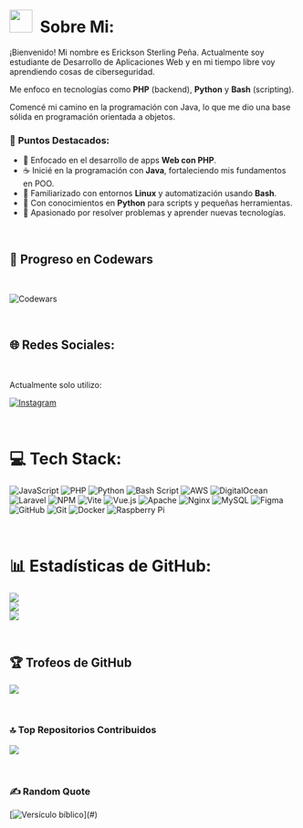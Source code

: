 <link href="https://fonts.googleapis.com/css2?family=Poppins:wght@400;700&display=swap" rel="stylesheet">

# <img src="https://i.giphy.com/media/v1.Y2lkPTc5MGI3NjExbzYycjFxa2xkdzY5enQzaG1hdHcwcDRqZXY0bXlxMXV4MGViZTJzcCZlcD12MV9pbnRlcm5hbF9naWZfYnlfaWQmY3Q9Zw/c0Jwn0I22a3XHgPaft/giphy.gif" width="40px">&nbsp; Sobre Mi:

<p>¡Bienvenido! Mi nombre es Erickson Sterling Peña. Actualmente soy estudiante de Desarrollo de Aplicaciones Web y en mi tiempo libre voy aprendiendo cosas de ciberseguridad.</p>

<p>Me enfoco en tecnologías como <strong>PHP</strong> (backend), <strong>Python</strong> y <strong>Bash</strong> (scripting).</p>

<p>Comencé mi camino en la programación con Java, lo que me dio una base sólida en programación orientada a objetos.</p>

### 🌟 **Puntos Destacados:**
- 📱 Enfocado en el desarrollo de apps **Web con PHP**.
- ☕ Inicié en la programación con **Java**, fortaleciendo mis fundamentos en POO.
- 🐧 Familiarizado con entornos **Linux** y automatización usando **Bash**.
- 🐍 Con conocimientos en **Python** para scripts y pequeñas herramientas.
- 🧠 Apasionado por resolver problemas y aprender nuevas tecnologías.
</div>

</br>

## 🧠 Progreso en Codewars

<br/>

![Codewars](https://www.codewars.com/users/D3rk1us/badges/large)

<br/>

## 🌐 Redes Sociales:
<br />

Actualmente solo utilizo:

[![Instagram](https://img.shields.io/badge/Instagram-%23E4405F.svg?logo=Instagram&logoColor=white)](https://instagram.com/ericksonsterling) 

<br/>

# 💻 Tech Stack:
![JavaScript](https://img.shields.io/badge/javascript-%23323330.svg?style=for-the-badge&logo=javascript&logoColor=%23F7DF1E) ![PHP](https://img.shields.io/badge/php-%23777BB4.svg?style=for-the-badge&logo=php&logoColor=white) ![Python](https://img.shields.io/badge/python-3670A0?style=for-the-badge&logo=python&logoColor=ffdd54) ![Bash Script](https://img.shields.io/badge/bash_script-%23121011.svg?style=for-the-badge&logo=gnu-bash&logoColor=white) ![AWS](https://img.shields.io/badge/AWS-%23FF9900.svg?style=for-the-badge&logo=amazon-aws&logoColor=white) ![DigitalOcean](https://img.shields.io/badge/DigitalOcean-%230167ff.svg?style=for-the-badge&logo=digitalOcean&logoColor=white) ![Laravel](https://img.shields.io/badge/laravel-%23FF2D20.svg?style=for-the-badge&logo=laravel&logoColor=white) ![NPM](https://img.shields.io/badge/NPM-%23CB3837.svg?style=for-the-badge&logo=npm&logoColor=white) ![Vite](https://img.shields.io/badge/vite-%23646CFF.svg?style=for-the-badge&logo=vite&logoColor=white) ![Vue.js](https://img.shields.io/badge/vue.js-%2335495e.svg?style=for-the-badge&logo=vuedotjs&logoColor=%234FC08D) ![Apache](https://img.shields.io/badge/apache-%23D42029.svg?style=for-the-badge&logo=apache&logoColor=white) ![Nginx](https://img.shields.io/badge/nginx-%23009639.svg?style=for-the-badge&logo=nginx&logoColor=white) ![MySQL](https://img.shields.io/badge/mysql-4479A1.svg?style=for-the-badge&logo=mysql&logoColor=white) ![Figma](https://img.shields.io/badge/figma-%23F24E1E.svg?style=for-the-badge&logo=figma&logoColor=white) ![GitHub](https://img.shields.io/badge/github-%23121011.svg?style=for-the-badge&logo=github&logoColor=white) ![Git](https://img.shields.io/badge/git-%23F05033.svg?style=for-the-badge&logo=git&logoColor=white) ![Docker](https://img.shields.io/badge/docker-%230db7ed.svg?style=for-the-badge&logo=docker&logoColor=white) ![Raspberry Pi](https://img.shields.io/badge/-Raspberry_Pi-C51A4A?style=for-the-badge&logo=Raspberry-Pi)

<br/>

# 📊 Estadísticas de GitHub:
![](https://github-readme-stats.vercel.app/api?username=D3rk1us&theme=dark&hide_border=false&include_all_commits=true&count_private=true)<br/>
![](https://nirzak-streak-stats.vercel.app/?user=D3rk1us&theme=dark&hide_border=false)<br/>
![](https://github-readme-stats.vercel.app/api/top-langs/?username=D3rk1us&theme=dark&hide_border=false&include_all_commits=true&count_private=true&layout=compact)

<br/>

## 🏆 Trofeos de GitHub 
![](https://github-profile-trophy.vercel.app/?username=D3rk1us&theme=tokyonight&no-frame=true&no-bg=false&margin-w=4)

<br/>

### 🔝 Top Repositorios Contribuidos
![](https://github-contributor-stats.vercel.app/api?username=D3rk1us&limit=5&theme=tokyonight&combine_all_yearly_contributions=true)

<br/>

### ✍️ Random Quote

[![Versículo bíblico](https://readme-typing-svg.herokuapp.com?color=2D9FD6&lines=Jehová+es+mi+pastor;+nada+me+faltará.+(Salmo+23:1);Todo+lo+puedo+en+Cristo+que+me+fortalece.+(Filipenses+4:13);Porque+de+tal+manera+amó+Dios+al+mundo...+(Juan+3:16))](#)
